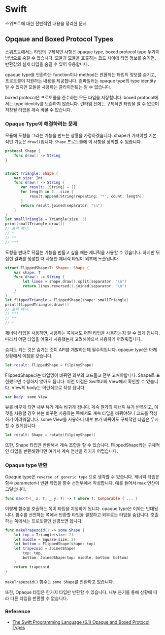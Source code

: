 # Swift

스위프트에 대한 전반적인 내용을 정리한 문서

## Opqaue and Boxed Protocol Types

스위프트에서는 타입의 구체적인 사항은 opaque type, boxed protocol type 
두가지 방법으로 숨길 수 있습니다. 
모듈과 모듈을 호출하는 코드 사이에 타입 정보를 숨기면, 반환값의 실제 타입을 숨길 수 있어 유용합니다. 

opaque type을 반환하는 function이나 method는 반환되는 타입의 정보를 숨기고, 
프로토콜이 지원하는 내용을 제공합니다.
컴파일러는 opaque type의 type identity 알 수 있지만 모듈을 사용하는 클라이언트는 알 수 없습니다. 

boxed protocol은 프로토콜을 준수하는 모든 타입을 저장합니다. boxed protocol에서는 type identity를 보존하지 않습니다. 런타임 전에는 구체적인 타입을 알 수 없으며 저장될 타입을 계속 바꿀 수 없습니다.

### Opaque Type이 해결하려는 문제


모듈에 도형을 그리는 기능을 만드는 상황을 가정하겠습니다. shape가 가져야할 기본적인 기능은 `draw()`입니다. `Shape` 프로토콜에 이 사항을 정의할 수 있습니다. 


```swift
protocol Shape {
    func draw() -> String
}


struct Triangle: Shape {
    var size: Int
    func draw() -> String {
       var result: [String] = []
       for length in 1...size {
           result.append(String(repeating: "*", count: length))
       }
       return result.joined(separator: "\n")
    }
}
let smallTriangle = Triangle(size: 3)
print(smallTriangle.draw())
// 출력 예시: 
// *
// **
// ***
```

도형을 반대로 뒤집는 기능을 만들고 싶을 때는 제너릭을 사용할 수 있습니다. 
하지만 뒤집힌 결과를 생성할 때 사용한 제너릭 타입이 외부에 노출됩니다. 

```swift
struct FlippedShape<T: Shape>: Shape {
    var shape: T
    func draw() -> String {
        let lines = shape.draw().split(separator: "\n")
        return lines.reversed().joined(separator: "\n")
    }
}
let flippedTriangle = FlippedShape(shape: smallTriangle)
print(flippedTriangle.draw())
// 출력 예시: 
// ***
// **
// *
```

제너릭 타입을 사용하면, 사용하는 쪽에서도 어떤 타입을 사용하는지 알 수 있게 됩니다. 따라서 어떤 타입을 어떻게 사용했는지 고려해야되서 사용하기 어려워집니다. 

숨겨도 되는 것은 숨기는 것이 API를 개발하는데 필수적입니다. opaque type은 아래 상황에서 이점을 갖습니다. 

```swift 
let result: FlippedShape = filp(myShape)
```

FlippedShape라는 타입명이 바뀌면 외부의 코드들고 전부 고쳐야합니다. Shape로 표현했으면 수정하지 않아도 됩니다. 이런 이점은 SwiftUI의 View에서 확인할 수 있습니다. View의 body는 이런식으로 작성 됩니다.

```swift
var body: some View 
```

뷰를 바꾸게 되면 내부 뷰가 계속 바뀌게 됩니다. 계속 뭔가의 제너릭 뷰가 반복되고, 이것을 사용할 경우 뷰는 바꾸면 사용하는 쪽에서도 계속 타입을 바꿔야하니 코드를 작성하기 어려워집니다. some View를 사용하니 내부 뷰가 바뀌어도 구체적인 타입은 무시할 수 있게됩니다. 

``` swift 
let result: Shape = rotate(filp(myShape))
```

또한, Shape 타입만 반환해서 계속 조합을 할 수 있습니다. FlippedShape라는 구체적인 타입을 반환해줬다면 여기서 계속 연산을 하기가 어렵습니다. 

### Opaque type 반환

Opaque type은 `reverse of generic type` 으로 생각할 수 있습니다. 제너릭 타입은 함수 parameter나 반환 타입을 함수 선언부에서 작성합니다. 예를 들어서 max 연산이 그렇습니다.

```swift
func max<T>(_ x: T, _ y: T) -> T where T: Comparable { ... }
```

이렇게 함수를 호출하는 쪽이 타입을 지정하게 됩니다. opaque type은 이와는 반대됩니다. 함수를 선언하는 쪽에서 반환할 타입을 결정하고 외부로는 타입을 숨깁니다. 호출하는 쪽에서는 프로토콜만 신경쓰면 됩니다. 

```swift
func makeTrapezoid() -> some Shape {
    let top = Triangle(size: 2)
    let middle = Square(size: 2)
    let bottom = FlippedShape(shape: top)
    let trapezoid = JoinedShape(
        top: top,
        bottom: JoinedShape(top: middle, bottom: bottom)
    )
    return trapezoid
}
```

`makeTrapezoid()` 함수는 `some Shape`를 반환하고 있습니다. 

또한, Opaque 타입은 한가지 타입만 반환할 수 있습니다. 내부 분기를 통해 상황에 따라 다른 타입을 반환할 수 없습니다. 

### Reference

* [The Swift Programming Language (6.1)
Opaque and Boxed Protocol Types
](https://docs.swift.org/swift-book/documentation/the-swift-programming-language/opaquetypes/)

